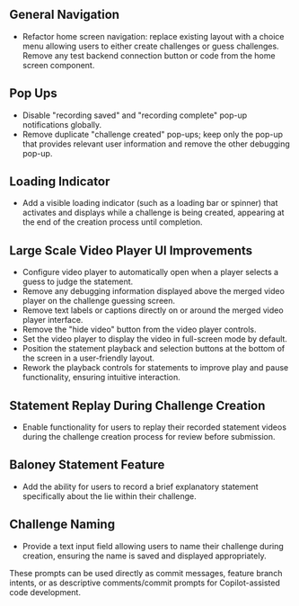 ## General Navigation
- Refactor home screen navigation: replace existing layout with a choice menu allowing users to either create challenges or guess challenges. Remove any test backend connection button or code from the home screen component.

## Pop Ups
- Disable "recording saved" and "recording complete" pop-up notifications globally.
- Remove duplicate "challenge created" pop-ups; keep only the pop-up that provides relevant user information and remove the other debugging pop-up.

## Loading Indicator
- Add a visible loading indicator (such as a loading bar or spinner) that activates and displays while a challenge is being created, appearing at the end of the creation process until completion.

## Large Scale Video Player UI Improvements
- Configure video player to automatically open when a player selects a guess to judge the statement.
- Remove any debugging information displayed above the merged video player on the challenge guessing screen.
- Remove text labels or captions directly on or around the merged video player interface.
- Remove the "hide video" button from the video player controls.
- Set the video player to display the video in full-screen mode by default.
- Position the statement playback and selection buttons at the bottom of the screen in a user-friendly layout.
- Rework the playback controls for statements to improve play and pause functionality, ensuring intuitive interaction.

## Statement Replay During Challenge Creation
- Enable functionality for users to replay their recorded statement videos during the challenge creation process for review before submission.

## Baloney Statement Feature
- Add the ability for users to record a brief explanatory statement specifically about the lie within their challenge.

## Challenge Naming
- Provide a text input field allowing users to name their challenge during creation, ensuring the name is saved and displayed appropriately.

These prompts can be used directly as commit messages, feature branch intents, or as descriptive comments/commit prompts for Copilot-assisted code development.